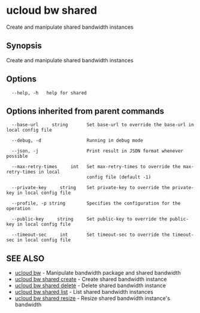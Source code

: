 # ucloud bw shared

Create and manipulate shared bandwidth instances

## Synopsis

Create and manipulate shared bandwidth instances

## Options

```
  --help, -h   help for shared 

```

## Options inherited from parent commands

```
  --base-url     string       Set base-url to override the base-url in local config file 

  --debug, -d                 Running in debug mode 

  --json, -j                  Print result in JSON format whenever possible 

  --max-retry-times     int   Set max-retry-times to override the max-retry-times in local
                              config file (default -1) 

  --private-key     string    Set private-key to override the private-key in local config file 

  --profile, -p string        Specifies the configuration for the operation 

  --public-key     string     Set public-key to override the public-key in local config file 

  --timeout-sec     int       Set timeout-sec to override the timeout-sec in local config file 

```

## SEE ALSO

* [ucloud bw](cli/cmd/ucloud/bw)	 - Manipulate bandwidth package and shared bandwidth
* [ucloud bw shared create](cli/cmd/ucloud/bw/shared/create)	 - Create shared bandwidth instance
* [ucloud bw shared delete](cli/cmd/ucloud/bw/shared/delete)	 - Delete shared bandwidth instance
* [ucloud bw shared list](cli/cmd/ucloud/bw/shared/list)	 - List shared bandwidth instances
* [ucloud bw shared resize](cli/cmd/ucloud/bw/shared/resize)	 - Resize shared bandwidth instance's bandwidth

